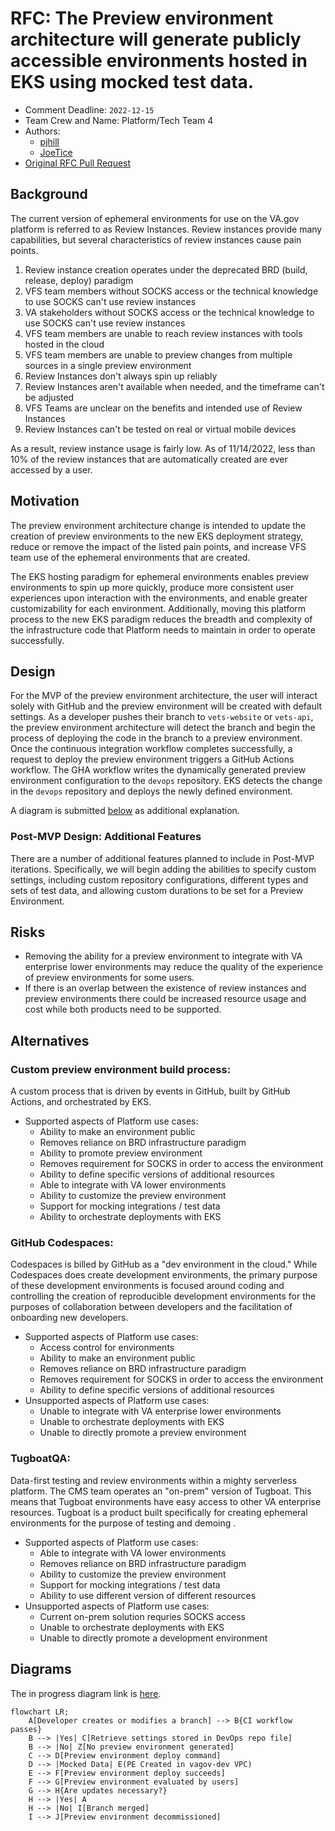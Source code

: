 # RFC: The Preview environment architecture will generate publicly accessible environments hosted in EKS using mocked test data.

* Comment Deadline: `2022-12-15`
* Team Crew and Name: Platform/Tech Team 4
* Authors:
  * [pjhill](https://github.com/pjhill)
  * [JoeTice](https://github.com/JoeTice)
* [Original RFC Pull Request](https://github.com/department-of-veterans-affairs/va.gov-platform-arch/pull/-1)

## Background
The current version of ephemeral environments for use on the VA.gov platform is referred to as Review Instances. Review instances provide many capabilities, but several characteristics of review instances cause pain points.
1. Review instance creation operates under the deprecated BRD (build, release, deploy) paradigm
2. VFS team members without SOCKS access or the technical knowledge to use SOCKS can't use review instances
3. VA stakeholders without SOCKS access or the technical knowledge to use SOCKS can't use review instances
4. VFS team members are unable to reach review instances with tools hosted in the cloud
5. VFS team members are unable to preview changes from multiple sources in a single preview environment
6. Review Instances don't always spin up reliably
7. Review Instances aren't available when needed, and the timeframe can't be adjusted
8. VFS Teams are unclear on the benefits and intended use of Review Instances
9. Review Instances can't be tested on real or virtual mobile devices

As a result, review instance usage is fairly low. As of 11/14/2022, less than 10% of the review instances that are automatically created are ever accessed by a user.

## Motivation

The preview environment architecture change is intended to update the creation of preview environments to the new EKS deployment strategy, reduce or remove the impact of the listed pain points, and increase VFS team use of the ephemeral environments that are created.

The EKS hosting paradigm for ephemeral environments enables preview environments to spin up more quickly, produce more consistent user experiences upon interaction with the environments, and enable greater customizability for each environment. Additionally, moving this platform process to the new EKS paradigm reduces the breadth and complexity of the infrastructure code that Platform needs to maintain in order to operate successfully.

## Design
For the MVP of the preview environment architecture, the user will interact solely with GitHub and the preview environment will be created with default settings. As a developer pushes their branch to `vets-website` or `vets-api`, the preview environment architecture will detect the branch and begin the process of deploying the code in the branch to a preview environment. Once the continuous integration workflow completes successfully, a request to deploy the preview environment triggers a GitHub Actions workflow. The GHA workflow writes the dynamically generated preview environment configuration to the `devops` repository. EKS detects the change in the `devops` repository and deploys the newly defined environment.

A diagram is submitted [below](#Diagrams) as additional explanation.

### Post-MVP Design: Additional Features
There are a number of additional features planned to include in Post-MVP iterations. Specifically, we will begin adding the abilities to specify custom settings, including custom repository configurations, different types and sets of test data, and allowing custom durations to be set for a Preview Environment.

## Risks
* Removing the ability for a preview environment to integrate with VA enterprise lower environments may reduce the quality of the experience of preview environments for some users.
* If there is an overlap between the existence of review instances and preview environments there could be increased resource usage and cost while both products need to be supported.

<!--
List the risks of this approach

* There are always risks. What are the risks of this solution?
* These are the things people will bring up in opposition to your idea or plans. Acknowledge them.
-->
## Alternatives
### Custom preview environment build process:
A custom process that is driven by events in GitHub, built by GitHub Actions, and orchestrated by EKS.
  * Supported aspects of Platform use cases: 
    * Ability to make an environment public
    * Removes reliance on BRD infrastructure paradigm
    * Ability to promote preview environment
    * Removes requirement for SOCKS in order to access the environment
    * Ability to define specific versions of additional resources
    * Able to integrate with VA lower environments
    * Ability to customize the preview environment
    * Support for mocking integrations / test data
    * Ability to orchestrate deployments with EKS
### GitHub Codespaces:
Codespaces is billed by GitHub as a "dev environment in the cloud." While Codespaces does create development environments, the primary purpose of these development environments is focused around coding and controlling the creation of reproducible development environments for the purposes of collaboration between developers and the facilitation of onboarding new developers.
  * Supported aspects of Platform use cases:
    * Access control for environments
    * Ability to make an environment public
    * Removes reliance on BRD infrastructure paradigm
    * Removes requirement for SOCKS in order to access the environment
    * Ability to define specific versions of additional resources
  * Unsupported aspects of Platform use cases:
    * Unable to integrate with VA enterprise lower environments
    * Unable to orchestrate deployments with EKS
    * Unable to directly promote a preview environment
### TugboatQA:
Data-first testing and review environments within a mighty serverless platform. The CMS team operates an "on-prem" version of Tugboat. This means that Tugboat environments have easy access to other VA enterprise resources. Tugboat is a product built specifically for creating ephemeral environments for the purpose of testing and demoing .
  * Supported aspects of Platform use cases:
    * Able to integrate with VA lower environments
    * Removes reliance on BRD infrastructure paradigm
    * Ability to customize the preview environment
    * Support for mocking integrations / test data
    * Ability to use different version of different resources
  * Unsupported aspects of Platform use cases:
    * Current on-prem solution requries SOCKS access
    * Unable to orchestrate deployments with EKS
    * Unable to directly promote a development environment

## Diagrams
The in progress diagram link is [here](https://mermaid.live/edit#pako:eNp9kl9v2jAUxb_KlZ82KSAISUkyaRP_2jKtFHXTpBX64MYXsEjsyHbCssB3n2PotErd8mTZ93fOyb23IalkSBKyyeQh3VFl4MvDh7UA-41WU6wwkwUqSBVSgxqkglwyvuH2TOFZUZHunqDT-QjjZjKHg1T7VgkKqjXq01lo7AqOP1AfYbJ6QKO4FQaNxnCx1aCNVMiAC7CG94UGhYWEDc_w6ZXAQh7hcbWQUCisOB4ARcWVFDkKA4v7b7BFgcrmZBdu4rjpavlGPcMikzWkMs-peAGmZ6M7me5toCk19Aizd8sZTNz_u4wV3cqqw7CC78vJ-zM3c9z1_4x0maaITF-crh1x8yaBFc1KZ_dcQ6lRvUA3DrptRgqhLJibiMAUtaaq_nTp9u1f3R69umr7N1-N3dAgR7X906i5K_j8j_xtj7jWXAoLEI9YNKec2a1pWnxNzA5zXJPEHhlV-zVZi5Oto6WRX2uRksSoEj1yjjzldKtoTpINzbS9Rcbt_O_Oa-i20SMFFSRpyE-SdOJh2A37vSgMo6Hf6_Ujj9QkCYZR14_jQXAVxlHgh1fBySO_pLSy_e4wHAyCuB8FcRTHfuw7vUf32AY5_QbD2_TA).

```mermaid
flowchart LR;
    A[Developer creates or modifies a branch] --> B{CI workflow passes}
    B --> |Yes| C[Retrieve settings stored in DevOps repo file]
    B --> |No| Z[No preview environment generated]
    C --> D[Preview environment deploy command]
    D --> |Mocked Data| E(PE Created in vagov-dev VPC)
    E --> F[Preview environment deploy succeeds]
    F --> G[Preview environment evaluated by users]
    G --> H{Are updates necessary?}
    H --> |Yes| A
    H --> |No| I[Branch merged]
    I --> J[Preview environment decommissioned]
```
